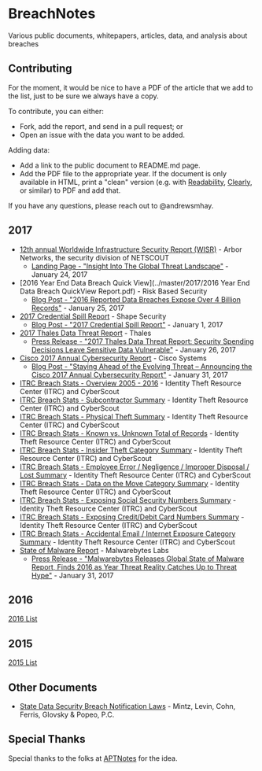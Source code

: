 # BreachNotes
Various public documents, whitepapers, articles, data, and analysis about breaches

## Contributing
For the moment, it would be nice to have a PDF of the article that we add to the list, just to be sure we always have a copy.

To contribute, you can either:
* Fork, add the report, and send in a pull request; or
* Open an issue with the data you want to be added.

Adding data:
* Add a link to the public document to README.md page.
* Add the PDF file to the appropriate year. If the document is only available in HTML, print a "clean" version (e.g. with [Readability](https://readability.com/), [Clearly](https://evernote.com/clearly/), or similar) to PDF and add that.

If you have any questions, please reach out to @andrewsmhay.

## 2017

* [12th annual Worldwide Infrastructure Security Report (WISR)](../master/2017/12th_Worldwide_Infrastructure_Security_Report.pdf.pdf) - Arbor Networks, the security division of NETSCOUT
    * [Landing Page - "Insight Into The Global Threat Landscape"](https://www.arbornetworks.com/insight-into-the-global-threat-landscape) - January 24, 2017
* [2016 Year End Data Breach Quick View](../master/2017/2016 Year End Data Breach QuickView Report.pdf) - Risk Based Security
    * [Blog Post - "2016 Reported Data Breaches Expose Over 4 Billion Records"](https://www.riskbasedsecurity.com/2017/01/2016-reported-data-breaches-expose-over-4-billion-records/) - January 25, 2017
* [2017 Credential Spill Report](../master/2017/Shape-2017-Credential-Spill-Report.pdf) - Shape Security
    * [Blog Post - "2017 Credential Spill Report"](https://blog.shapesecurity.com/2017/01/17/2017-credential-spill-report/) - January 1, 2017
* [2017 Thales Data Threat Report](../master/2017/Thales_2017_Data_Threat_Report-Global_Edition.pdf) - Thales
    * [Press Release - "2017 Thales Data Threat Report: Security Spending Decisions Leave Sensitive Data Vulnerable"](https://www.thales-esecurity.com/company/press/news/2017/january/2017-thales-data-threat-report-security-spending-decisions-leave-sensitive-data-vulnerable) - January 26, 2017
* [Cisco 2017 Annual Cybersecurity Report](../master/2017/Cisco_Annual_Cybersecurity_Report_2017.pdf) - Cisco Systems
    * [Blog Post - "Staying Ahead of the Evolving Threat – Announcing the Cisco 2017 Annual Cybersecurity Report"](http://blogs.cisco.com/security/announcing-the-cisco-2017-annual-cybersecurity-report) - January 31, 2017
* [ITRC Breach Stats - Overview 2005 - 2016](../master/2017/Overview2005-2016Final.pdf) - Identity Theft Resource Center (ITRC) and CyberScout
* [ITRC Breach Stats - Subcontractor Summary](../master/2017/ITRCBreachStatsSubcontractorSummary2016.pdf) - Identity Theft Resource Center (ITRC) and CyberScout
* [ITRC Breach Stats - Physical Theft Summary](../master/2017/ITRCBreachStatsPhysicalTheftSummary2016.pdf) - Identity Theft Resource Center (ITRC) and CyberScout
* [ITRC Breach Stats - Known vs. Unknown Total of Records](../master/2017/ITRCBreachStatsKnownvsUnknownRecordsSummary2016.pdf) - Identity Theft Resource Center (ITRC) and CyberScout
* [ITRC Breach Stats - Insider Theft Category Summary](../master/2017/ITRCBreachStatsInsiderTheftSummary2016.pdf) - Identity Theft Resource Center (ITRC) and CyberScout
* [ITRC Breach Stats - Employee Error / Negligence / Improper Disposal / Lost Summary](../master/2017/ITRCBreachStatsEmployeeErrorNegligenceSummary2016.pdf) - Identity Theft Resource Center (ITRC) and CyberScout
* [ITRC Breach Stats - Data on the Move Category Summary](../master/2017/ITRCBreachStatsDataOnTheMoveSummary2016.pdf) - Identity Theft Resource Center (ITRC) and CyberScout
* [ITRC Breach Stats - Exposing Social Security Numbers Summary](../master/2017/ITRCBreachStatsBreachExposingSSNSummary2016.pdf) - Identity Theft Resource Center (ITRC) and CyberScout
* [ITRC Breach Stats - Exposing Credit/Debit Card Numbers Summary](../master/2017/ITRCBreachStatsBreachExposingCC_DCSummary2016.pdf) - Identity Theft Resource Center (ITRC) and CyberScout
* [ITRC Breach Stats - Accidental Email / Internet Exposure Category Summary](../master/2017/ITRCBreachStatsAccidentalExposureSummary2016.pdf) - Identity Theft Resource Center (ITRC) and CyberScout
* [State of Malware Report](../master/2017/stateofmalware.pdf) - Malwarebytes Labs
    * [Press Release - "Malwarebytes Releases Global State of Malware Report, Finds 2016 as Year Threat Reality Catches Up to Threat Hype"](https://press.malwarebytes.com/2017/01/31/malwarebytes-releases-global-state-of-malware-report-finds-2016-as-year-threat-reality-catches-up-to-threat-hype/) - January 31, 2017

## 2016
[2016 List](https://github.com/andrewsmhay/BreachNotes/tree/master/2016/README.md)

## 2015
[2015 List](https://github.com/andrewsmhay/BreachNotes/tree/master/2015/README.md)

## Other Documents
* [State Data Security Breach Notification Laws](../master/2016/state_data_breach_matrix_Sep_2016.pdf) - Mintz, Levin, Cohn, Ferris, Glovsky & Popeo, P.C.

## Special Thanks
Special thanks to the folks at [APTNotes](https://github.com/kbandla/APTnotes) for the idea.
